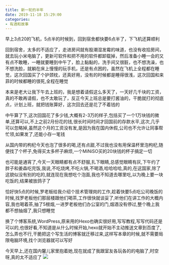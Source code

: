 ```yaml
---
title: 新一轮的半年
date: 2019-11-18 15:29:00
categories: 
- 有酒和故事
---
```


早上3点20的飞机，5点半的时候到，回到宿舍都快要6点半了，下飞机还算顺利

回到宿舍，太多的不适应了，走进房间就有股潮湿发霉的味道，也没有收拾房间，就去玩小米电脑了，更新可软件和把不用的软件都卸载掉，然后准备小睡一会的又有点不敢睡，一睡就要睡到中午了，脸上黏黏的，洗手间又很脏，也不想洗澡，也不想洗脸，就躺在床上慢慢的玩手机，还是有点困的，虽然在飞机上全程都在睡觉，这次回国买了个护颈枕，还真好用，没有的时候都是睡得很浅，这次回国和来菲的时候都睡的很死,全程在睡觉

本来是老大让我下午去上班的，我是想着请假这么多天了，一天好几千块的工资，真的不敢再请假，也不太敢玩了，反正今天上班总是要打酱油的，干脆就打的彻底点，计划上班，就把钱账算好，这次回去还是花了不着钱的

中午算了下,这次回国花了多少钱,大概有2-3万的样子,包括买了一个1万块钱的微单,还算可以,不上之前2月份花的钱,很长时间时间才回国前的存款水平,这次,几乎可以忽略掉,虽然这个月的工资没有发,是因为我在国内休假,公司也不允许让同事帮忙领,如果发了,还能小存一笔钱

从国内带的枸杞今天也泡了很多的喝,还有点甜,不过我也没有用保温杯里泡枸杞,随便找了个杯子,免得买太多杯子麻烦,一个MiNiSO买的20块钱的杯子搞定一切

也可能是通宵了,今天一天眼睛都有点不舒服,扎下眼睛,总感觉眼睛有灰,下午约了胖子和姜森吃完饭,我说,不吃烧烤,不吃火锅,不喝酒,哈哈哈哈,真的,在这国家,除了这貌似没有别的吃的,就连现在我想吃个泡面,我也不知道去哪里吃,以为晚上要一块吃饭的,结果被放鸽子了

恰好快5点的时候,罗老板给我介绍个技术管理岗的工作,趁着快要5点吃公司晚饭的时候,找罗老板他们那层楼跟他们喝茶,工作很快就谈妥了,听他们在讲工作的大概内容,我也喝着茶,抽了5根烟,一进罗老板他们办公室的门,烟酒没有停过,整个晚上我都不想抽烟了,我只想睡觉

换了个博客系统,WordPress,原来用的Hexo也确实很好用,写写教程,写写代码还是可以的,也很好看,不知道是从什么时候开始,hexo就开始不主动推送文章到百度了,怎么弄也不行,干脆把这个写生活的博客就迁移过来,这样写本章的时候,就不需要局限电脑环境,找个浏览器就可以写好

今天早上,还在国内馨儿家里抱着她,现在就成了我跟室友各玩各的的电脑了,时空呀,真的太不适应了
![](https://cdn.jsdelivr.net/gh/YangAnLin/images/copy_20201213152458.jpeg)